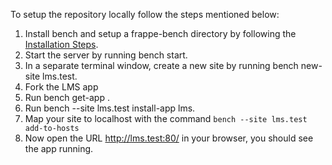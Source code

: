 To setup the repository locally follow the steps mentioned below:

1. Install bench and setup a frappe-bench directory by following the [Installation Steps](https://frappeframework.com/docs/user/en/installation).
1. Start the server by running bench start.
1. In a separate terminal window, create a new site by running bench new-site lms.test.
1. Fork the LMS app
1. Run bench get-app <url-of-your-form>.
1. Run bench --site lms.test install-app lms.
1. Map your site to localhost with the command ```bench --site lms.test add-to-hosts```
1. Now open the URL http://lms.test:80/ in your browser, you should see the app running.
